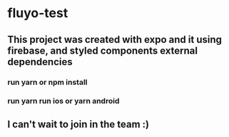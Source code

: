 # fluyo-test

## This project was created with expo and it using firebase, and styled components external dependencies

### run yarn or npm install

### run yarn run ios or yarn android 

## I can't wait to join in the team :)